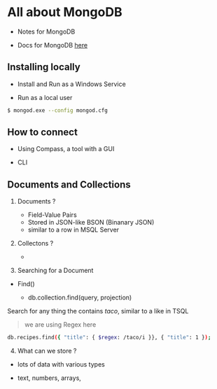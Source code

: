 # All about MongoDB

- Notes for MongoDB

- Docs for MongoDB [here](https://docs.mongodb.com/ "MongoDB Documentation")

## Installing locally

- Install and Run as a Windows Service

- Run as a local user

```sh
$ mongod.exe --config mongod.cfg
```

## How to connect

- Using Compass, a tool with a GUI

- CLI 


## Documents and Collections

1. Documents ?

    - Field-Value Pairs
    - Stored in JSON-like BSON (Binanary JSON)
    - similar to a row in MSQL Server

2. Collectons ?

    - 


3. Searching for a Document

- Find()
    
    - db.collection.find(query, projection)

Search for any thing the contains *taco*, similar to a like in TSQL

> we are using Regex here

```sh
db.recipes.find({ "title": { $regex: /taco/i }}, { "title": 1 });
```

4. What can we store ?

-  lots of data with various types

- text, numbers, arrays, 